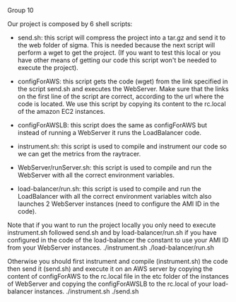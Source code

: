 Group 10

Our project is composed by 6 shell scripts:

- send.sh: this script will compress the project into a tar.gz and send it to the web folder of sigma. This is needed because the next script will perform a wget to get the project. (If you want to test this local or you have other means of getting our code this script won't be needed to execute the project).

- configForAWS: this script gets the code (wget) from the link specified in the script send.sh and executes the WebServer. Make sure that the links on the first line of the script are correct, according to the url where the code is located. We use this script by copying its content to the rc.local of the amazon EC2 instances.

- configForAWSLB: this script does the same as configForAWS but instead of running a WebServer it runs the LoadBalancer code.

- instrument.sh: this script is used to compile and instrument our code so we can get the metrics from the raytracer.

- WebServer/runServer.sh: this script is used to compile and run the WebServer with all the correct environment variables.

- load-balancer/run.sh: this script is used to compile and run the LoadBalancer with all the correct environment variables witch also launches 2 WebServer instances (need to configure the AMI ID in the code).

Note that if you want to run the project locally you only need to execute instrument.sh followed send.sh and by load-balancer/run.sh if you have configured in the code of the load-balancer the constant to use your AMI ID from your WebServer instances.
	./instrument.sh
	./load-balancer/run.sh

Otherwise you should first instrument and compile (instrument.sh) the code then send it (send.sh) and execute it on an AWS server by copying the content of configForAWS to the rc.local file in the etc folder of the instances of WebServer and copying the configForAWSLB to the rc.local of your load-balancer instances.
	./instrument.sh
	./send.sh
